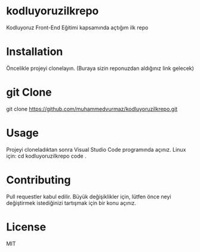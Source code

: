 
# kodluyoruzilkrepo
Kodluyoruz Front-End Eğitimi kapsamında açtığım ilk repo
# Installation
Öncelikle projeyi clonelayın. (Buraya sizin reponuzdan aldığınız link gelecek)
# git Clone
git clone https://github.com/muhammedvurmaz/kodluyoruzilkrepo.git
# Usage
Projeyi cloneladıktan sonra Visual Studio Code programında açınız.
Linux için:
cd kodluyoruzilkrepo
code .
# Contributing
Pull requestler kabul edilir. Büyük değişiklikler için, lütfen önce neyi değiştirmek istediğinizi tartışmak için bir konu açınız.

# License
MIT
